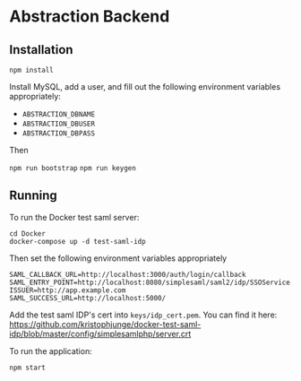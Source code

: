 # Abstraction Backend

## Installation

`npm install`

Install MySQL, add a user, and fill out the following environment variables appropriately:

* `ABSTRACTION_DBNAME`
* `ABSTRACTION_DBUSER`
* `ABSTRACTION_DBPASS`

Then

`npm run bootstrap`
`npm run keygen`

## Running

To run the Docker test saml server:

```
cd Docker
docker-compose up -d test-saml-idp
```

Then set the following environment variables appropriately

```
SAML_CALLBACK_URL=http://localhost:3000/auth/login/callback
SAML_ENTRY_POINT=http://localhost:8080/simplesaml/saml2/idp/SSOService.php
ISSUER=http://app.example.com
SAML_SUCCESS_URL=http://localhost:5000/
```

Add the test saml IDP's cert into `keys/idp_cert.pem`. You can find it here: 
https://github.com/kristophjunge/docker-test-saml-idp/blob/master/config/simplesamlphp/server.crt

To run the application:

`npm start`
